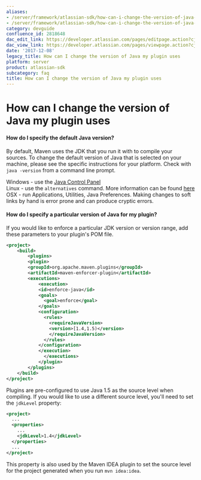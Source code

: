```yaml
---
aliases:
- /server/framework/atlassian-sdk/how-can-i-change-the-version-of-java-my-plugin-uses-2818648.html
- /server/framework/atlassian-sdk/how-can-i-change-the-version-of-java-my-plugin-uses-2818648.md
category: devguide
confluence_id: 2818648
dac_edit_link: https://developer.atlassian.com/pages/editpage.action?cjm=wozere&pageId=2818648
dac_view_link: https://developer.atlassian.com/pages/viewpage.action?cjm=wozere&pageId=2818648
date: '2017-12-08'
legacy_title: How can I change the version of Java my plugin uses
platform: server
product: atlassian-sdk
subcategory: faq
title: How can I change the version of Java my plugin uses
---
```

# How can I change the version of Java my plugin uses

#### How do I specify the default Java version?

By default, Maven uses the JDK that you run it with to compile your sources. To change the default version of Java that is selected on your machine, please see the specific instructions for your platform. Check with `java -version` from a command line prompt.

Windows - use the <a href="http://download.oracle.com/javase/1.5.0/docs/guide/deployment/deployment-guide/jcp.html" class="external-link">Java Control Panel</a>  
Linux - use the `alternatives` command. More information can be found <a href="http://lanestechblog.blogspot.com/2008/03/using-alternatives-in-linux-to-use.html" class="external-link">here</a>  
OSX - run Applications, Utilities, Java Preferences. Making changes to soft links by hand is error prone and can produce cryptic errors.

#### How do I specify a particular version of Java for my plugin?

If you would like to enforce a particular JDK version or version range, add these parameters to your plugin's POM file.

``` xml
<project>
    <build>
        <plugins>
        <plugin>
        <groupId>org.apache.maven.plugins</groupId>
        <artifactId>maven-enforcer-plugin</artifactId>
        <executions>
            <execution>
            <id>enforce-java</id>
            <goals>
              <goal>enforce</goal>
            </goals>
            <configuration>
              <rules>
                <requireJavaVersion>
                <version>[1.4,1.5)</version>
                </requireJavaVersion>
              </rules>
            </configuration>
            </execution>
              </executions>
            </plugin>
        </plugins>
    </build>
</project>
```

Plugins are pre-configured to use Java 1.5 as the source level when compiling. If you would like to use a different source level, you'll need to set the `jdkLevel` property:

``` xml
<project>
  ...
  <properties>
    ...
    <jdkLevel>1.4</jdkLevel>
  </properties>
  ...
</project>
```

This property is also used by the Maven IDEA plugin to set the source level for the project generated when you run `mvn idea:idea`.































































































